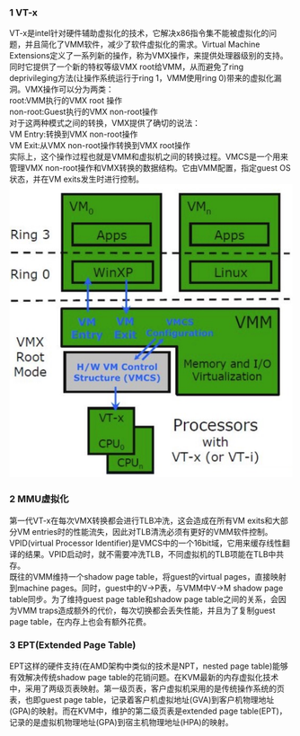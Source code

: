 ### 1 VT-x
VT-x是intel针对硬件辅助虚拟化的技术，它解决x86指令集不能被虚拟化的问题，并且简化了VMM软件，减少了软件虚拟化的需求。Virtual Machine Extensions定义了一系列新的操作，称为VMX操作，来提供处理器级别的支持。同时它提供了一个新的特权等级VMX root给VMM，从而避免了ring deprivileging方法(让操作系统运行于ring 1，VMM使用ring 0)带来的虚拟化漏洞。VMX操作可以分为两类：  
root:VMM执行的VMX root 操作  
non-root:Guest执行的VMX non-root操作  
对于这两种模式之间的转换，VMX提供了确切的说法：  
VM Entry:转换到VMX non-root操作  
VM Exit:从VMX non-root操作转换到VMX root操作  
实际上，这个操作过程也就是VMM和虚拟机之间的转换过程。VMCS是一个用来管理VMX non-root操作和VMX转换的数据结构。它由VMM配置，指定guest OS状态，并在VM exits发生时进行控制。  
![VMCS](https://raw.githubusercontent.com/lbxl2345/blogbackup/master/source/pics/VT-x/VMCS.png)
### 2 MMU虚拟化
第一代VT-x在每次VMX转换都会进行TLB冲洗，这会造成在所有VM exits和大部分VM entries时的性能流失，因此对TLB清洗必须有更好的VMM软件控制。VPID(virtual Processor Identifier)是VMCS中的一个16bit域，它用来缓存线性翻译的结果。VPID启动时，就不需要冲洗TLB，不同虚拟机的TLB项能在TLB中共存。  
既往的VMM维持一个shadow page table，将guest的virtual pages，直接映射到machine pages。同时，guest中的V->P表，与VMM中V->M shadow page table同步。为了维持guest page table和shadow page table之间的关系，会因为VMM traps造成额外的代价，每次切换都会丢失性能，并且为了复制guest page table，在内存上也会有额外花费。
### 3 EPT(Extended Page Table)
EPT这样的硬件支持(在AMD架构中类似的技术是NPT，nested page table)能够有效解决传统shadow page table的花销问题。在KVM最新的内存虚拟化技术中，采用了两级页表映射。第一级页表，客户虚拟机采用的是传统操作系统的页表，也即guest page table，记录着客户机虚拟地址(GVA)到客户机物理地址(GPA)的映射。而在KVM中，维护的第二级页表是extended page table(EPT)，记录的是虚拟机物理地址(GPA)到宿主机物理地址(HPA)的映射。  

